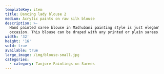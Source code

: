```yaml
---
templateKey: item
title: Dancing lady blouse 2
medium: Acrylic paints on raw silk blouse
description: >-
  Hand painted saree blouse in Madhubani painting style is just elegant for any
  occasion. This blouse can be draped with any printed or plain sarees. 
width: '32'
height: '16'
sold: true
available: true
large_image: /img/blouse-small.jpg
categories:
  - category: Tanjore Paintings on Sarees
---
```


